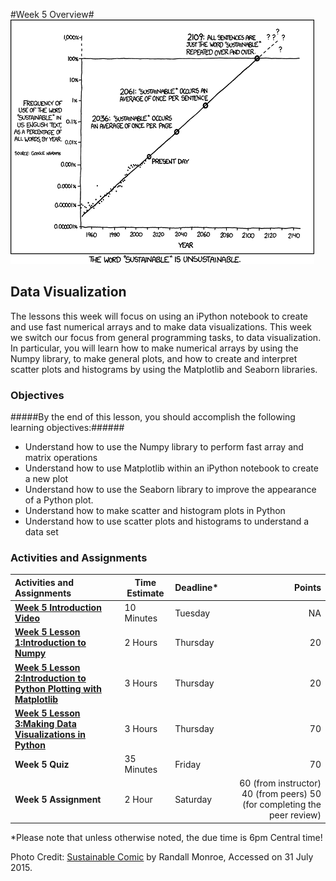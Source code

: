#Week 5 Overview#
![XKCD sustainability comic](images/xkcd_sustainable.png)
## Data Visualization ##

The lessons this week will focus on using an iPython notebook to create and use fast numerical arrays and to make data visualizations. This week we switch our focus from general programming tasks, to data visualization. In particular, you will learn how to make numerical arrays by using the Numpy library, to make general plots, and how to create and interpret scatter plots and histograms by using the Matplotlib  and Seaborn libraries.


### Objectives ###

#####By the end of this lesson, you should accomplish the following learning objectives:######

- Understand how to use the Numpy library to perform fast array and matrix operations
- Understand how to use Matplotlib within an iPython notebook to create a new plot
- Understand how to use the Seaborn library to improve the appearance of a Python plot.
- Understand how to make scatter and histogram plots in Python
- Understand how to use scatter plots and histograms to understand a data set


### Activities and Assignments ###

|Activities and Assignments | Time Estimate | Deadline* | Points|
|:------| -----|-------|----------:|
|**[Week 5 Introduction Video](https://mediaspace.illinois.edu/media/Week+Five/1_pf7naeyx)**|10 Minutes|Tuesday|NA|
|**[Week 5 Lesson 1:Introduction to Numpy](lesson1.md)**| 2 Hours |Thursday| 20|
|**[Week 5 Lesson 2:Introduction to Python Plotting with Matplotlib](lesson2.md)**| 3 Hours | Thursday | 20 |
|**[Week 5 Lesson 3:Making Data Visualizations in Python](lesson3.md)**| 3 Hours | Thursday| 70 |
|**Week 5 Quiz**| 35 Minutes | Friday | 70|
|**Week 5 Assignment**| 2 Hour | Saturday | 60 (from instructor) 40 (from peers) 50 (for completing the peer review) | 

*Please note that unless otherwise noted, the due time is 6pm Central time!

Photo Credit: [Sustainable Comic](http://imgs.xkcd.com/comics/sustainable.png) by Randall Monroe, Accessed on 31 July 2015.
